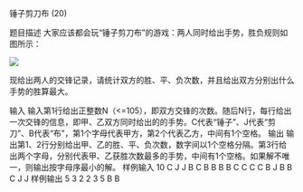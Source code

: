 锤子剪刀布 (20)

题目描述
大家应该都会玩“锤子剪刀布”的游戏：两人同时给出手势，胜负规则如图所示：

![](https://github.com/EchoDemo/algorithm-notes/tree/master/Unit3/3.1_experiment.txt/image/play.png)

现给出两人的交锋记录，请统计双方的胜、平、负次数，并且给出双方分别出什么手势的胜算最大。



输入
输入第1行给出正整数N（<=105），即双方交锋的次数。随后N行，每行给出一次交锋的信息，即甲、乙双方同时给出的的手势。C代表“锤子”、J代表“剪刀”、B代表“布”，第1个字母代表甲方，第2个代表乙方，中间有1个空格。
输出
输出第1、2行分别给出甲、乙的胜、平、负次数，数字间以1个空格分隔。第3行给出两个字母，分别代表甲、乙获胜次数最多的手势，中间有1个空格。如果解不唯一，则输出按字母序最小的解。
样例输入
10
C J
J B
C B
B B
B C
C C
C B
J B
B C
J J
样例输出
5 3 2
2 3 5
B B

